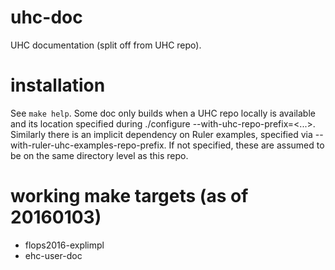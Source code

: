 # uhc-doc
UHC documentation (split off from UHC repo).

# installation
See `make help`.
Some doc only builds when a UHC repo locally is available and its location specified during ./configure --with-uhc-repo-prefix=<...>.
Similarly there is an implicit dependency on Ruler examples, specified via --with-ruler-uhc-examples-repo-prefix.
If not specified, these are assumed to be on the same directory level as this repo.

# working make targets (as of 20160103)
* flops2016-explimpl
* ehc-user-doc
